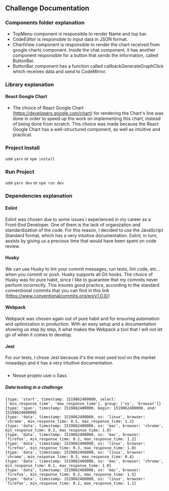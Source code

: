 ## Challenge Documentation

### Components folder explanation

- TopMenu component is responsible to render Name and top bar.
- CodeEditor is responsible to input data in JSON format.
- ChartView component is responsible to render the chart received from google charts component. Inside the chat component, it has another component responsible for a button that sends the information, called ButtonBar.
- ButtonBar component has a function called callbackGenerateGraphClick which receives data and send to CodeMirror.

### Library explanation

#### React Google Chart
- The choice of React Google Chart (https://developers.google.com/chart) for rendering the Chart's line was done in order to speed up the work on implementing this chart, instead of being done from scratch. This choice was made because the React Google Chart has a well-structured component, as well as intuitive and practical.

### Project Install

use `yarn` or `npm install`

### Run Project 

use `yarn dev` or `npm run dev`

### Dependencies explanation

#### Eslint
  Eslint was chosen due to some issues I experienced in my career as a Front-End Developer. One of them is the lack of organization and standardization of the code. For this reason, I decided to use the JavaScript Standard format, which has a very intuitive documentation. Eslint, in turn, assists by giving us a precious time that would have been spent on code review.
  
#### Husky
  We can use Husky to lint your commit messages, run tests, lint code, etc... when you commit or push. Husky supports all Git hooks.
  The choice of Husky was for pure habit, since I like to guarantee that my commits never perform incorrectly. This insures good practice, according to the standard conventional commits that you can find in this link (https://www.conventionalcommits.org/en/v1.0.0/)
#### Webpack
  Webpack was chosen again out of pure habit and for ensuring automation and optimization in production. With an easy setup and a documentation showing us step by step, it what makes the Webpack a tool that I will not let go of when it comes to develop.
#### Jest
  For our tests, I chose Jest because it's the most used tool on the market nowadays and it has a very intuitive documentation.

### 
 - Nesse projeto usei o Sass

##### Data testing in a challenge
``` 
{type: 'start', timestamp: 1519862400000, select: ['min_response_time', 'max_response_time'], group: ['os', 'browser']}
{type: 'span', timestamp: 1519862400000, begin: 1519862400000, end: 1519862460000}
{type: 'data', timestamp: 1519862400000, os: 'linux', browser: 'chrome', min_response_time: 0.5, max_response_time: 1.2}
{type: 'data', timestamp: 1519862400000, os: 'mac', browser: 'chrome', min_response_time: 0.3, max_response_time: 1.0}
{type: 'data', timestamp: 1519862400000, os: 'mac', browser: 'firefox', min_response_time: 0.1, max_response_time: 1.2}
{type: 'data', timestamp: 1519862400000, os: 'linux', browser: 'firefox', min_response_time: 0.3, max_response_time: 1.0}
{type: 'data', timestamp: 1519862460000, os: 'linux', browser: 'chrome', min_response_time: 0.3, max_response_time: 0.4}
{type: 'data', timestamp: 1519862460000, os: 'mac', browser: 'chrome', min_response_time: 0.1, max_response_time: 1.0}
{type: 'data', timestamp: 1519862460000, os: 'mac', browser: 'firefox', min_response_time: 0.2, max_response_time: 1.5}
{type: 'data', timestamp: 1519862460000, os: 'linux', browser: 'firefox', min_response_time: 0.1, max_response_time: 1.1}
```
